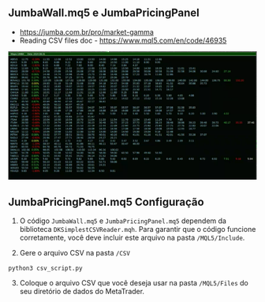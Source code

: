 ## JumbaWall.mq5 e JumbaPricingPanel

- https://jumba.com.br/pro/market-gamma
- Reading CSV files doc - https://www.mql5.com/en/code/46935

![Jumba Pricing Panel](https://github.com/hyperFounder/improved-spoon/blob/main/images/jumba.png)


## JumbaPricingPanel.mq5 Configuração

1. O código `JumbaWall.mq5` e `JumbaPricingPanel.mq5` dependem da biblioteca `DKSimplestCSVReader.mqh`. Para garantir que o código funcione corretamente, você deve incluir este arquivo na pasta `/MQL5/Include`. 

2. Gere o arquivo CSV na pasta `/CSV `
```
python3 csv_script.py
```

3. Coloque o arquivo CSV que você deseja usar na pasta `/MQL5/Files` do seu diretório de dados do MetaTrader.
